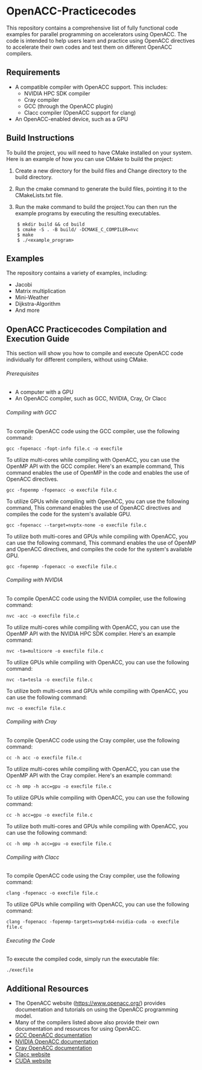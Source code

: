 # OpenACC-Practicecodes

This repository contains a comprehensive list of fully functional code examples for parallel programming on accelerators using OpenACC. The code is intended to help users learn and practice using OpenACC directives to accelerate their own codes and test them on different OpenACC compilers.

## Requirements

- A compatible compiler with OpenACC support. This includes:
  - NVIDIA HPC SDK compiler
  - Cray compiler
  - GCC (through the OpenACC plugin)
  - Clacc compiler (OpenACC support for clang)
- An OpenACC-enabled device, such as a GPU

## Build Instructions

To build the project, you will need to have CMake installed on your system. Here is an example of how you can use CMake to build the project:

1. Create a new directory for the build files and Change directory to the build directory.

2. Run the cmake command to generate the build files, pointing it to the CMakeLists.txt file.

3. Run the make command to build the project.You can then run the example programs by executing the resulting executables.
```
    $ mkdir build && cd build
    $ cmake -S . -B build/ -DCMAKE_C_COMPILER=nvc
    $ make
    $ ./<example_program>
```    

## Examples

The repository contains a variety of examples, including:

- Jacobi
- Matrix multiplication
- Mini-Weather
- Dijkstra-Algorithm
- And more

## OpenACC Practicecodes Compilation and Execution Guide

This section will show you how to compile and execute OpenACC code individually for different compilers, without using CMake.

###### Prerequisites

- A computer with a GPU
- An OpenACC compiler, such as GCC, NVIDIA, Cray, Or Clacc

###### Compiling with GCC
To compile OpenACC code using the GCC compiler, use the following command:
```
gcc -fopenacc -fopt-info file.c -o execfile
```
To utilize multi-cores while compiling with OpenACC, you can use the OpenMP API with the GCC compiler. Here's an example command, This command enables the use of OpenMP in the code and enables the use of OpenACC directives.
```
gcc -fopenmp -fopenacc -o execfile file.c
```
To utilize GPUs while compiling with OpenACC, you can use the following command, This command enables the use of OpenACC directives and compiles the code for the system's available GPU.
```
gcc -fopenacc --target=nvptx-none -o execfile file.c
```
To utilize both multi-cores and GPUs while compiling with OpenACC, you can use the following command, This command enables the use of OpenMP and OpenACC directives, and compiles the code for the system's available GPU.
```
gcc -fopenmp -fopenacc -o execfile file.c
```
###### Compiling with NVIDIA
To compile OpenACC code using the NVIDIA compiler, use the following command:
```
nvc -acc -o execfile file.c
```
To utilize multi-cores while compiling with OpenACC, you can use the OpenMP API with the NVIDIA HPC SDK compiler. Here's an example command:
```
nvc -⁠ta=multicore -o execfile file.c
```
To utilize GPUs while compiling with OpenACC, you can use the following command:
```
nvc -⁠ta=tesla -o execfile file.c
```
To utilize both multi-cores and GPUs while compiling with OpenACC, you can use the following command:
```
nvc -o execfile file.c
```

###### Compiling with Cray
To compile OpenACC code using the Cray compiler, use the following command:
```
cc -h acc -o execfile file.c
```
To utilize multi-cores while compiling with OpenACC, you can use the OpenMP API with the Cray compiler. Here's an example command:
```
cc -h omp -h acc=gpu -o execfile file.c
```
To utilize GPUs while compiling with OpenACC, you can use the following command:
```
cc -h acc=gpu -o execfile file.c
```
To utilize both multi-cores and GPUs while compiling with OpenACC, you can use the following command:
```
cc -h omp -h acc=gpu -o execfile file.c
```
###### Compiling with Clacc
To compile OpenACC code using the Cray compiler, use the following command:
```
clang -fopenacc -o execfile file.c
```
To utilize GPUs while compiling with OpenACC, you can use the following command:
```
clang -fopenacc -fopenmp-targets=nvptx64-nvidia-cuda -o execfile file.c
```
###### Executing the Code
To execute the compiled code, simply run the executable file:
```
./execfile
```

## Additional Resources

- The OpenACC website (https://www.openacc.org/) provides documentation and tutorials on using the OpenACC programming model.
- Many of the compilers listed above also provide their own documentation and resources for using OpenACC.
- [GCC OpenACC documentation](https://gcc.gnu.org/wiki/OpenACC)
- [NVIDIA OpenACC documentation](https://docs.nvidia.com/cuda/cuda-compiler-driver-nvc/index.html)
- [Cray OpenACC documentation](https://docs.cray.com/books/S-2489-51/html-S-2489-51/openacc.html)
- [Clacc website](https://www.openacc.org/sites/default/files/inline-images/events/F2F20%20presentations/BoF-clacc.pdf)
- [CUDA website](https://developer.nvidia.com/cuda-zone)

